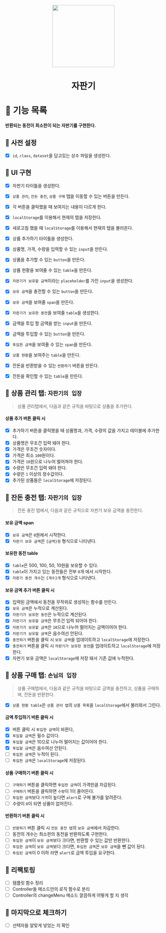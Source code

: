 <p align="middle" >
  <img width="200px;" src="https://github.com/woowacourse/javascript-vendingmachine-precourse/blob/main/images/beverage_icon.png?raw=true"/>
</p>
<h1 align="middle">자판기</h1>

# 📌 기능 목록

**반환되는 동전이 최소한이 되는 자판기를 구현한다.**

## 📍 사전 설정

- [x] `id`, `class`, `dataset`을 담고있는 상수 파일을 생성한다.

## 📍 UI 구현

- [x] 자판기 타이틀을 생성한다.
- [x] `상품 관리`, `잔돈 충전`, `상품 구매` 탭을 이동할 수 있는 버튼을 만든다.
- [x] 각 버튼을 클릭했을 때 보여지는 내용이 다르게 한다.
- [x] `localStorage`를 이용해서 현재의 탭을 저장한다.
- [x] 새로고침 했을 때 `localStorage`를 이용해서 현재의 탭을 불러온다.

- [x] 상품 추가하기 타이틀을 생성한다.
- [x] 상품명, 가격, 수량을 입력할 수 있는 `input`을 만든다.
- [x] 상품을 추가할 수 있는 `button`을 만든다.
- [x] 상품 현황을 보여줄 수 있는 `table`을 만든다.

- [x] `자판기가 보유할 금액`이라는 `placeholder`를 가진 `input`을 생성한다.
- [x] `보유 금액`을 충전할 수 있는 `button`을 만든다.
- [x] `보유 금액`을 보여줄 `span`을 만든다.
- [x] `자판기가 보유한 동전`을 보여줄 `table`을 생성한다.

- [x] 금액을 투입 할 금액을 받는 `input`을 만든다.
- [x] 금액을 투입할 수 있는 `button`을 만든다.
- [x] `투입한 금액`을 보여줄 수 있는 `span`을 만든다.
- [x] `상품 현황`을 보여주는 `table`을 만든다.
- [x] 잔돈을 반환받을 수 있는 `반환하기` 버튼을 만든다.
- [x] 잔돈을 확인할 수 있는 `table`을 만든다.

## 📍 상품 관리 탭: `자판기의 입장`

> 상품 관리탭에서, 다음과 같은 규칙을 바탕으로 상품을 추가한다.

#### 상품 추가 버튼 클릭 시

- [x] 추가하기 버튼을 클릭했을 때 상품명과, 가격, 수량의 값을 가지고 테이블에 추가한다.
- [x] 상품명은 무조건 입력 돼야 한다.
- [x] 가격은 무조건 숫자이다.
- [x] 가격은 최소 `100`원이다.
- [x] 가격은 `10`원으로 나누어 떨어져야 한다.
- [x] 수량은 무조건 입력 돼야 한다.
- [x] 수량은 `1` 이상의 정수값이다.
- [x] 추가된 상품들은 `localStorage`에 저장된다.

## 📍 잔돈 충전 탭: `자판기의 입장`

> 잔돈 충전 탭에서, 다음과 같은 규칙으로 자판기 보유 금액을 충전한다.

#### 보유 금액 span

- [x] `보유 금액`은 `0`원에서 시작한다.
- [x] `자판기 보유 금액`은 `{금액}원` 형식으로 나타낸다.

#### 보유한 동전 table

- [x] `table`은 500, 100, 50, 10원을 보유할 수 있다.
- [x] `table`이 가지고 있는 동전들은 전부 `0`개 에서 시작한다.
- [x] `자판기 동전 개수`는 `{개수}개` 형식으로 나타낸다.

#### 보유 금액 추가 버튼 클릭 시

- [x] 입력된 금액에서 동전을 무작위로 생성하는 함수를 만든다.
- [x] `보유 금액`은 누적으로 계산된다.
- [x] `자판기가 보유한 동전`은 누적으로 계산된다.
- [x] `자판기가 보유할 금액`은 무조건 입력 되어야 한다.
- [x] `자판기가 보유할 금액`은 `10`으로 나누어 떨어지는 금액이어야 한다.
- [x] `자판기가 보유할 금액`은 음수여선 안된다.
- [x] `충전하기` 버튼을 클릭 시 `보유 금액`을 업데이트하고 `localStorage`에 저장한다.
- [x] `충전하기` 버튼을 클릭 시 `자판기가 보유한 동전`을 업데이트하고 `localStorage`에 저장한다.
- [x] 자판기 보유 금액은 `localStorage`에 저장 돼서 기존 값에 누적한다.

## 📍 상품 구매 탭: `손님의 입장`

> 상품 구매탭에서, 다음과 같은 규칙을 바탕으로 금액을 충전하고, 상품을 구매하며, 잔돈을 반환한다.

- [x] `상품 현황 table`은 `상품 관리 탭`의 `상품 목록`을 `localStorage`에서 불러와서 그린다.

#### 금액 투입하기 버튼 클릭 시

- [x] 버튼 클릭 시 `투입한 금액`이 바뀐다,
- [x] `투입할 금액`은 필수 값이다.
- [x] `투입할 금액`은 10으로 나누어 떨어지는 값이어야 한다.
- [x] `투입할 금액`은 음수여선 안된다.
- [ ] `투입한 금액`은 누적이 된다.
- [ ] `투입한 금액`은 `localStorage`에 저장된다.

#### 상품 구매하기 버튼 클릭 시

- [ ] `구매하기` 버튼을 클릭하면 `투입한 금액`이 가격만큼 차감된다.
- [ ] `구매하기` 버튼을 클릭하면 `수량`이 1이 줄어든다.
- [ ] `투입한 금액`보다 `가격`이 높다면 `alert`로 구매 불가를 알려준다.
- [ ] 수량이 `0`이 되면 상품이 없어진다.

#### 반환하기 버튼 클릭 시

- [ ] `반환하기` 버튼 클릭 시 `잔돈 충전 탭`의 `보유 금액`에서 차감한다.
- [ ] 동전의 개수는 최소한의 동전을 반환하도록 구현한다.
- [ ] `투입한 금액`이 `보유 금액`보다 크다면, 반환할 수 있는 값만 반환한다.
- [ ] `투입한 금액`이 `보유 금액`보다 크다면, `투입한 금액`은 `보유 금액`을 뺀 값이 된다.
- [ ] `투입된 금액`이 0 이하 라면 `alert`로 금액 투입을 요구한다.

## 📍 리팩토링

- [ ] 템플릿 함수 정리
- [ ] Controller들 메소드안의 로직 함수로 분리
- [ ] Controller의 changeMenu 메소드 깔끔하게 어떻게 할 지 생각

## 📍 마지막으로 체크하기

- [ ] 선택자들 알맞게 넣었는 지 확인
